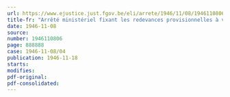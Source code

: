 ```yaml
---
url: https://www.ejustice.just.fgov.be/eli/arrete/1946/11/08/1946110806/justel
title-fr: "Arrêté ministériel fixant les redevances provisionnelles à verser au Conseil professionnel de l'industrie et du commerce du cuir, en liquidation, à partir du 1er juillet 1946"
date: 1946-11-08
source:
number: 1946110806
page: 888888
case: 1946-11-08/04
publication: 1946-11-18
starts:
modifies:
pdf-original:
pdf-consolidated:
---
```


